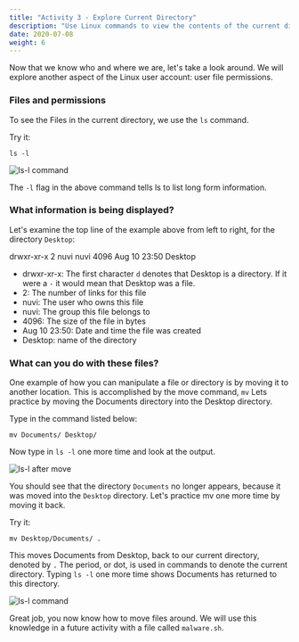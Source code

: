 ```yaml
---
title: "Activity 3 - Explore Current Directory"
description: "Use Linux commands to view the contents of the current directory"
date: 2020-07-08
weight: 6
---
```


Now that we know who and where we are, let's take a look around. We will explore another aspect of the Linux user account: user file permissions.

### Files and permissions

To see the Files in the current directory, we use the `ls` command.

Try it:
```
ls -l
```

![ls-l command](../images/03_ls-l.png?classes=border,shadow)

The `-l` flag in the above command tells ls to list long form information.

### What information is being displayed?

Let's examine the top line of the example above from left to right, for the directory `Desktop`:

drwxr-xr-x 2 nuvi nuvi 4096 Aug 10 23:50 Desktop

- drwxr-xr-x: The first character `d` denotes that Desktop is a directory. If it were a `-` it would mean that Desktop was a file.
- 2: The number of links for this file
- nuvi: The user who owns this file
- nuvi: The group this file belongs to
- 4096: The size of the file in bytes
- Aug 10 23:50: Date and time the file was created
- Desktop: name of the directory

### What can you do with these files?

One example of how you can manipulate a file or directory is by moving it to another location. This is accomplished by the move command, `mv` Lets practice by moving the Documents directory into the Desktop directory. 

Type in the command listed below:
```
mv Documents/ Desktop/
```

Now type in `ls -l` one more time and look at the output.

![ls-l after move](../images/03_ls-l_after_move.PNG?classes=border,shadow)

You should see that the directory `Documents` no longer appears, because it was moved into the `Desktop` directory. Let's practice mv one more time by moving it back. 

Try it:
```
mv Desktop/Documents/ .
```

This moves Documents from Desktop, back to our current directory, denoted by `.` The period, or dot, is used in commands to denote the current directory. Typing `ls -l` one more time shows Documents has returned to this directory. 

![ls-l command](../images/03_ls-l.png?classes=border,shadow)

Great job, you now know how to move files around. We will use this knowledge in a future activity with a file called `malware.sh`.